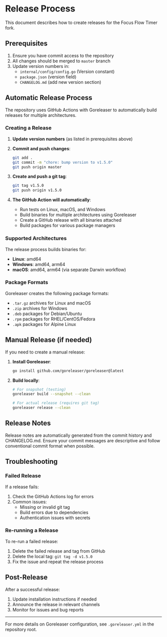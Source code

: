 # Release Process

This document describes how to create releases for the Focus Flow Timer fork.

## Prerequisites

1. Ensure you have commit access to the repository
2. All changes should be merged to `master` branch
3. Update version numbers in:
   - `internal/config/config.go` (Version constant)
   - `package.json` (version field)
   - `CHANGELOG.md` (add new version section)

## Automatic Release Process

The repository uses GitHub Actions with Goreleaser to automatically build releases for multiple architectures.

### Creating a Release

1. **Update version numbers** (as listed in prerequisites above)

2. **Commit and push changes**:
   ```bash
   git add .
   git commit -m "chore: bump version to v1.5.0"
   git push origin master
   ```

3. **Create and push a git tag**:
   ```bash
   git tag v1.5.0
   git push origin v1.5.0
   ```

4. **The GitHub Action will automatically**:
   - Run tests on Linux, macOS, and Windows
   - Build binaries for multiple architectures using Goreleaser
   - Create a GitHub release with all binaries attached
   - Build packages for various package managers

### Supported Architectures

The release process builds binaries for:

- **Linux**: amd64
- **Windows**: amd64, arm64  
- **macOS**: amd64, arm64 (via separate Darwin workflow)

### Package Formats

Goreleaser creates the following package formats:
- `.tar.gz` archives for Linux and macOS
- `.zip` archives for Windows
- `.deb` packages for Debian/Ubuntu
- `.rpm` packages for RHEL/CentOS/Fedora
- `.apk` packages for Alpine Linux

## Manual Release (if needed)

If you need to create a manual release:

1. **Install Goreleaser**:
   ```bash
   go install github.com/goreleaser/goreleaser@latest
   ```

2. **Build locally**:
   ```bash
   # For snapshot (testing)
   goreleaser build --snapshot --clean

   # For actual release (requires git tag)
   goreleaser release --clean
   ```

## Release Notes

Release notes are automatically generated from the commit history and CHANGELOG.md. Ensure your commit messages are descriptive and follow conventional commit format when possible.

## Troubleshooting

### Failed Release
If a release fails:
1. Check the GitHub Actions log for errors
2. Common issues:
   - Missing or invalid git tag
   - Build errors due to dependencies
   - Authentication issues with secrets

### Re-running a Release
To re-run a failed release:
1. Delete the failed release and tag from GitHub
2. Delete the local tag: `git tag -d v1.5.0`
3. Fix the issue and repeat the release process

## Post-Release

After a successful release:
1. Update installation instructions if needed
2. Announce the release in relevant channels
3. Monitor for issues and bug reports

---

For more details on Goreleaser configuration, see `.goreleaser.yml` in the repository root.